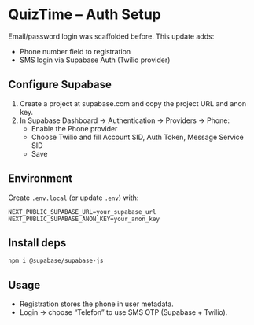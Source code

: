 # QuizTime – Auth Setup

Email/password login was scaffolded before. This update adds:
- Phone number field to registration
- SMS login via Supabase Auth (Twilio provider)

## Configure Supabase
1. Create a project at supabase.com and copy the project URL and anon key.
2. In Supabase Dashboard → Authentication → Providers → Phone:
   - Enable the Phone provider
   - Choose Twilio and fill Account SID, Auth Token, Message Service SID
   - Save

## Environment
Create `.env.local` (or update `.env`) with:

```
NEXT_PUBLIC_SUPABASE_URL=your_supabase_url
NEXT_PUBLIC_SUPABASE_ANON_KEY=your_anon_key
```

## Install deps

```
npm i @supabase/supabase-js
```

## Usage
- Registration stores the phone in user metadata.
- Login → choose “Telefon” to use SMS OTP (Supabase + Twilio).
